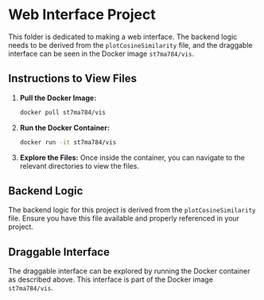 # Web Interface Project

This folder is dedicated to making a web interface. The backend logic needs to be derived from the `plotCosineSimilarity` file, and the draggable interface can be seen in the Docker image `st7ma784/vis`.

## Instructions to View Files

1. **Pull the Docker Image:**
    ```sh
    docker pull st7ma784/vis
    ```

2. **Run the Docker Container:**
    ```sh
    docker run -it st7ma784/vis
    ```

3. **Explore the Files:**
    Once inside the container, you can navigate to the relevant directories to view the files.

## Backend Logic

The backend logic for this project is derived from the `plotCosineSimilarity` file. Ensure you have this file available and properly referenced in your project.

## Draggable Interface

The draggable interface can be explored by running the Docker container as described above. This interface is part of the Docker image `st7ma784/vis`.
